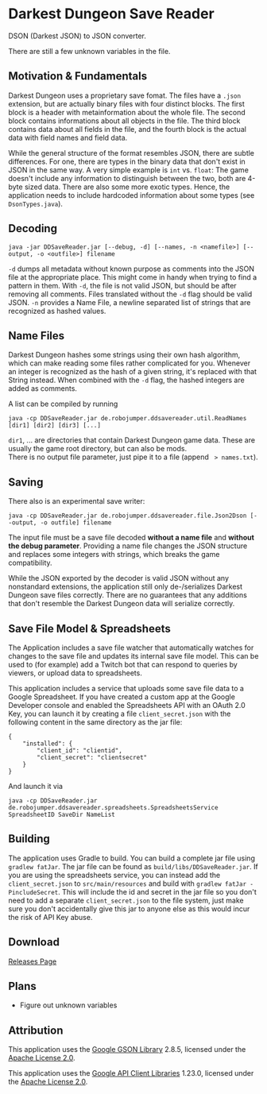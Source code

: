 # Darkest Dungeon Save Reader
DSON (Darkest JSON) to JSON converter.

There are still a few unknown variables in the file.

## Motivation & Fundamentals

Darkest Dungeon uses a proprietary save fomat. The files have a `.json` extension, but are actually binary files with four distinct blocks. The first block is a header with metainformation about the whole file. The second block contains informations about all objects in the file. The third block contains data about all fields in the file, and the fourth block is the actual data with field names and field data.

While the general structure of the format resembles JSON, there are subtle differences. For one, there are types in the binary data that don't exist in JSON in the same way. A very simple example is `int` vs. `float`: The game doesn't include any information to distinguish between the two, both are 4-byte sized data. There are also some more exotic types. Hence, the application needs to include hardcoded information about some types (see `DsonTypes.java`).


## Decoding

    java -jar DDSaveReader.jar [--debug, -d] [--names, -n <namefile>] [--output, -o <outfile>] filename

`-d` dumps all metadata without known purpose as comments into the JSON file at the appropriate place.
This might come in handy when trying to find a pattern in them. With `-d`, the file is not valid JSON, but should be after removing all comments. Files translated without the `-d` flag should be valid JSON.
`-n` provides a Name File, a newline separated list of strings that are recognized as hashed values.

## Name Files

Darkest Dungeon hashes some strings using their own hash algorithm, which can make reading some files rather complicated for you. Whenever an integer is recognized as the hash of a given string, it's replaced with that String instead.
When combined with the `-d` flag, the hashed integers are added as comments.

A list can be compiled by running

    java -cp DDSaveReader.jar de.robojumper.ddsavereader.util.ReadNames [dir1] [dir2] [dir3] [...]

`dir1`, ... are directories that contain Darkest Dungeon game data. These are usually the game root directory, but can also be mods.  
There is no output file parameter, just pipe it to a file (append ` > names.txt`).

## Saving

There also is an experimental save writer:

    java -cp DDSaveReader.jar de.robojumper.ddsavereader.file.Json2Dson [--output, -o outfile] filename
    
The input file must be a save file decoded **without a name file** and **without the debug parameter**. Providing a name file changes the JSON structure and replaces some integers with strings, which breaks the game compatibility.

While the JSON exported by the decoder is valid JSON without any nonstandard extensions, the application still only de-/serializes Darkest Dungeon save files correctly. There are no guarantees that any additions that don't resemble the Darkest Dungeon data will serialize correctly.   

## Save File Model & Spreadsheets

The Application includes a save file watcher that automatically watches for changes to the save file and updates its internal save file model. This can be used to (for example) add a Twitch bot that can respond to queries by viewers, or upload data to spreadsheets.

This application includes a service that uploads some save file data to a Google Spreadsheet. If you have created a custom app at the Google Developer console and enabled the Spreadsheets API with an OAuth 2.0 Key, you can launch it by creating a file `client_secret.json` with the following content in the same directory as the jar file:

    {
    	"installed": {
    		"client_id": "clientid",
    		"client_secret": "clientsecret"
    	}
    }

And launch it via

    java -cp DDSaveReader.jar de.robojumper.ddsavereader.spreadsheets.SpreadsheetsService SpreadsheetID SaveDir NameList
	


## Building

The application uses Gradle to build. You can build a complete jar file using `gradlew fatJar`. The jar file can be found as `build/libs/DDSaveReader.jar`.
If you are using the spreadsheets service, you can instead add the `client_secret.json` to `src/main/resources` and build with `gradlew fatJar -PincludeSecret`. This will include the id and secret in the jar file so you don't need to add a separate `client_secret.json` to the file system, just make sure you don't accidentally give this jar to anyone else as this would incur the risk of API Key abuse.

## Download

[Releases Page](https://github.com/robojumper/DarkestDungeonSaveReader/releases/)

## Plans

* Figure out unknown variables

## Attribution

This application uses the [Google GSON Library](https://github.com/google/gson) 2.8.5, licensed under the [Apache License 2.0](Licenses/Apachev2.0.txt).

This application uses the [Google API Client Libraries](https://github.com/google/google-api-java-client) 1.23.0, licensed under the [Apache License 2.0](Licenses/Apachev2.0.txt).

